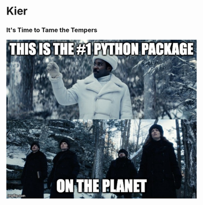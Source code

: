 # Kier

### It's Time to Tame the Tempers

![Milchick says "This is the #1 Python Package on the Planet](./media//milchick_speaks_the_truth.jpg)
